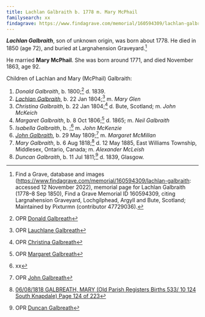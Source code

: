 ```yaml
---
title: Lachlan Galbraith b. 1778 m. Mary McPhail
familysearch: xx
findagrave: https://www.findagrave.com/memorial/160594309/lachlan-galbraith
---
```

***Lachlan Galbraith***, son of unknown origin, was born about 1778. He died in 1850 (age 72), and buried at Largnahension Graveyard.[^burial]

He married **Mary McPhail**.  She was born around 1771, and died November 1863, age 92.

Children of Lachlan and Mary (McPhail) Galbraith:

1. *Donald Galbraith*, b. 1800;[^donald-birth] d. 1839.
2. *[Lachlan Galbraith](galbraith-lachlan-1804-glen.md)*, b. 22 Jan 1804;[^lachlan-birth] m. *Mary Glen*
3. *Christina Galbraith*, b. 22 Jan 1804;[^christina-birth] d. Bute, Scotland; m. *John McKeich*
4. *Margaret Galbraith*, b. 8 Oct 1806;[^margaret-birth] d. 1865; m. *Neil Galbraith*
5. *Isabella Galbraith*, b. ;[^isabella-birth] m. *John McKenzie*
6. *[John Galbraith](galbraith-john-1809-mcmillan.md)*, b. 29 May 1809;[^john-birth] m. *Margaret McMillan*
7. *Mary Galbraith*, b. 6 Aug 1818;[^mary-birth] d. 12 May 1885, East Williams Township, Middlesex, Ontario, Canada; m. *Alexander McLeish*
8. *Duncan Galbraith*, b. 11 Jul 1811;[^duncan-birth]  d. 1839, Glasgow.

[^burial]: Find a Grave, database and images (https://www.findagrave.com/memorial/160594309/lachlan-galbraith: accessed 12 November 2022), memorial page for Lachlan Galbraith (1778–8 Sep 1850), Find a Grave Memorial ID 160594309, citing Largnahension Graveyard, Lochgilphead, Argyll and Bute, Scotland; Maintained by Pixturmn (contributor 47729036).

[^donald-birth]: OPR [Donald Galbreath](/sources/opr-kilcalmonell-kilberry-births.md#1800-01-00-donald-galbreath)

[^lachlan-birth]: OPR [Lauchlane Galbreath](/sources/opr-kilcalmonell-kilberry-births.md#1804-01-22-lauchlane-galbreath)

[^christina-birth]: OPR [Christina Galbreath](/sources/opr-kilcalmonell-kilberry-births.md#1804-01-22-christine-galbreath)

[^margaret-birth]: OPR [Margaret Galbreath](/sources/opr-kilcalmonell-kilberry-births.md#1806-10-08-margaret-galbreath)

[^neil-birth]: XX

[^isabella-birth]: xx

[^john-birth]: OPR [John Galbreath](/sources/opr-kilcalmonell-kilberry-births.md#1809-05-29-john-galbreath)

[^mary-birth]: [06/08/1818 GALBREATH, MARY (Old Parish Registers Births 533/ 10 124 South Knapdale) Page 124 of 223](https://www.scotlandspeople.gov.uk/view-image/nrs_opr_records/2358434?image=124)

[^duncan-birth]: OPR [Duncan Galbreath](/sources/opr-kilcalmonell-kilberry-births.md#1811-07-11-duncan-galbreath)
